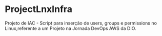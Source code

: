 # ProjectLnxInfra
Projeto de IAC - Script para inserção de users, groups e permissions no Linux,referente a um Projeto na Jornada DevOps AWS da DIO.
